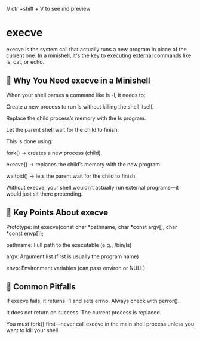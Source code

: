 // ctr +shift + V to see md preview

# execve
execve is the system call that actually runs a new program in place of the current one. In a minishell, it's the key to executing external commands like ls, cat, or echo.

## 🧠 Why You Need execve in a Minishell
When your shell parses a command like ls -l, it needs to:

Create a new process to run ls without killing the shell itself.

Replace the child process’s memory with the ls program.

Let the parent shell wait for the child to finish.

This is done using:

fork() → creates a new process (child).

execve() → replaces the child’s memory with the new program.

waitpid() → lets the parent wait for the child to finish.

Without execve, your shell wouldn’t actually run external programs—it would just sit there pretending.
## 📌 Key Points About execve
Prototype: int execve(const char *pathname, char *const argv[], char *const envp[]);

pathname: Full path to the executable (e.g., /bin/ls)

argv: Argument list (first is usually the program name)

envp: Environment variables (can pass environ or NULL)

## 🧪 Common Pitfalls
If execve fails, it returns -1 and sets errno. Always check with perror().

It does not return on success. The current process is replaced.

You must fork() first—never call execve in the main shell process unless you want to kill your shell.